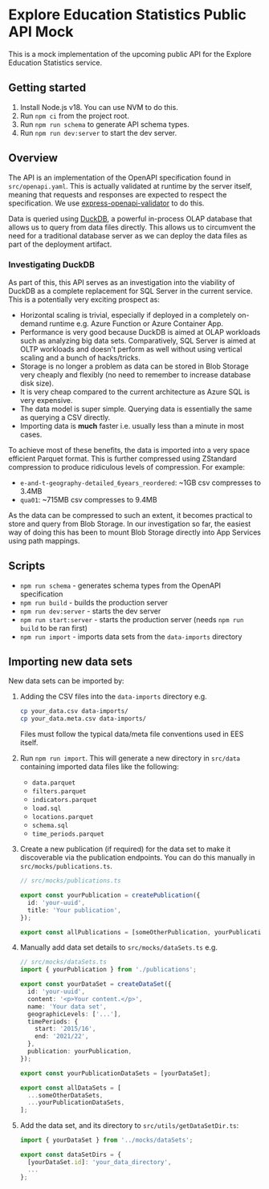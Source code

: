 # Explore Education Statistics Public API Mock

This is a mock implementation of the upcoming public API for the Explore Education Statistics service.

## Getting started

1. Install Node.js v18. You can use NVM to do this.
2. Run `npm ci` from the project root.
3. Run `npm run schema` to generate API schema types.
4. Run `npm run dev:server` to start the dev server.

## Overview

The API is an implementation of the OpenAPI specification found in `src/openapi.yaml`. This is
actually validated at runtime by the server itself, meaning that requests and responses are expected
to respect the specification. We use [express-openapi-validator](https://github.com/cdimascio/express-openapi-validator)
to do this.

Data is queried using [DuckDB](https://duckdb.org/), a powerful in-process OLAP database that
allows us to query from data files directly. This allows us to circumvent the need for a traditional
database server as we can deploy the data files as part of the deployment artifact.

### Investigating DuckDB

As part of this, this API serves as an investigation into the viability of DuckDB as a complete
replacement for SQL Server in the current service. This is a potentially very exciting prospect as:

- Horizontal scaling is trivial, especially if deployed in a completely on-demand runtime e.g.
  Azure Function or Azure Container App.
- Performance is very good because DuckDB is aimed at OLAP workloads such as analyzing big data sets.
  Comparatively, SQL Server is aimed at OLTP workloads and doesn't perform as well without using
  vertical scaling and a bunch of hacks/tricks.
- Storage is no longer a problem as data can be stored in Blob Storage very cheaply and flexibly (no
  need to remember to increase database disk size).
- It is very cheap compared to the current architecture as Azure SQL is very expensive.
- The data model is super simple. Querying data is essentially the same as querying a CSV directly.
- Importing data is **much** faster i.e. usually less than a minute in most cases.

To achieve most of these benefits, the data is imported into a very space efficient Parquet format.
This is further compressed using ZStandard compression to produce ridiculous levels of compression.
For example:

- `e-and-t-geography-detailed_6years_reordered`: ~1GB csv compresses to 3.4MB
- `qua01`: ~715MB csv compresses to 9.4MB

As the data can be compressed to such an extent, it becomes practical to store and query from Blob
Storage. In our investigation so far, the easiest way of doing this has been to mount Blob Storage
directly into App Services using path mappings.

## Scripts

- `npm run schema` - generates schema types from the OpenAPI specification
- `npm run build` - builds the production server
- `npm run dev:server` - starts the dev server
- `npm run start:server` - starts the production server (needs `npm run build` to be ran first)
- `npm run import` - imports data sets from the `data-imports` directory

## Importing new data sets

New data sets can be imported by:

1. Adding the CSV files into the `data-imports` directory e.g.

   ```bash
   cp your_data.csv data-imports/
   cp your_data.meta.csv data-imports/
   ```

   Files must follow the typical data/meta file conventions used in EES itself.

2. Run `npm run import`. This will generate a new directory in `src/data` containing imported data
   files like the following:

   - `data.parquet`
   - `filters.parquet`
   - `indicators.parquet`
   - `load.sql`
   - `locations.parquet`
   - `schema.sql`
   - `time_periods.parquet`

3. Create a new publication (if required) for the data set to make it discoverable via the
   publication endpoints. You can do this manually in `src/mocks/publications.ts`.

   ```ts
   // src/mocks/publications.ts

   export const yourPublication = createPublication({
     id: 'your-uuid',
     title: 'Your publication',
   });

   export const allPublications = [someOtherPublication, yourPublication];
   ```

4. Manually add data set details to `src/mocks/dataSets.ts` e.g.

   ```ts
   // src/mocks/dataSets.ts
   import { yourPublication } from './publications';

   export const yourDataSet = createDataSet({
     id: 'your-uuid',
     content: '<p>Your content.</p>',
     name: 'Your data set',
     geographicLevels: ['...'],
     timePeriods: {
       start: '2015/16',
       end: '2021/22',
     },
     publication: yourPublication,
   });

   export const yourPublicationDataSets = [yourDataSet];

   export const allDataSets = [
     ...someOtherDataSets,
     ...yourPublicationDataSets,
   ];
   ```

5. Add the data set, and its directory to `src/utils/getDataSetDir.ts`:

   ```ts
   import { yourDataSet } from '../mocks/dataSets';

   export const dataSetDirs = {
     [yourDataSet.id]: 'your_data_directory',
     ...
   };
   ```
